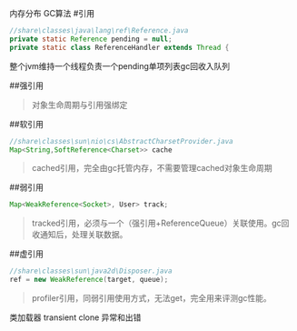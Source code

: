 内存分布
GC算法
#引用
```java
//share\classes\java\lang\ref\Reference.java
private static Reference pending = null;
private static class ReferenceHandler extends Thread {
```
整个jvm维持一个线程负责一个pending单项列表gc回收入队列

##强引用
>对象生命周期与引用强绑定

##软引用
```java
//share\classes\sun\nio\cs\AbstractCharsetProvider.java
Map<String,SoftReference<Charset>> cache
```

>cached引用，完全由gc托管内存，不需要管理cached对象生命周期

##弱引用
```java
Map<WeakReference<Socket>, User> track;
```

>tracked引用，必须与一个（强引用+ReferenceQueue）关联使用。gc回收通知后，处理关联数据。

##虚引用
```java
//share\classes\sun\java2d\Disposer.java
ref = new WeakReference(target, queue);
```

> profiler引用，同弱引用使用方式，无法get，完全用来评测gc性能。


类加载器
transient
clone
异常和出错


